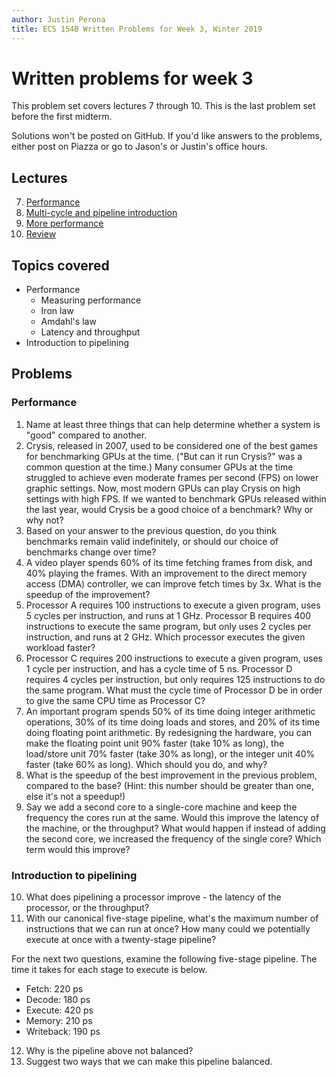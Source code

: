 ```yaml
---
author: Justin Perona
title: ECS 154B Written Problems for Week 3, Winter 2019
---
```


# Written problems for week 3

This problem set covers lectures 7 through 10.
This is the last problem set before the first midterm.

Solutions won't be posted on GitHub.
If you'd like answers to the problems, either post on Piazza or go to Jason's or Justin's office hours.

## Lectures

7. [Performance](https://github.com/jlpteaching/ECS154B/blob/master/lecture%20notes/Lecture-7.pdf)
8. [Multi-cycle and pipeline introduction](https://github.com/jlpteaching/ECS154B/blob/master/lecture%20notes/Lecture-8.pdf)
9. [More performance](https://github.com/jlpteaching/ECS154B/blob/master/lecture%20notes/Lecture-9.pdf)
10. [Review](https://github.com/jlpteaching/ECS154B/blob/master/lecture%20notes/Lecture-10.pdf)

## Topics covered

* Performance
  * Measuring performance
  * Iron law
  * Amdahl's law
  * Latency and throughput
* Introduction to pipelining

## Problems

### Performance

1. Name at least three things that can help determine whether a system is "good" compared to another.
2. Crysis, released in 2007, used to be considered one of the best games for benchmarking GPUs at the time. ("But can it run Crysis?" was a common question at the time.) Many consumer GPUs at the time struggled to achieve even moderate frames per second (FPS) on lower graphic settings. Now, most modern GPUs can play Crysis on high settings with high FPS. If we wanted to benchmark GPUs released within the last year, would Crysis be a good choice of a benchmark? Why or why not?
3. Based on your answer to the previous question, do you think benchmarks remain valid indefinitely, or should our choice of benchmarks change over time?
4. A video player spends 60% of its time fetching frames from disk, and 40% playing the frames. With an improvement to the direct memory access (DMA) controller, we can improve fetch times by 3x. What is the speedup of the improvement?
5. Processor A requires 100 instructions to execute a given program, uses 5 cycles per instruction, and runs at 1 GHz. Processor B requires 400 instructions to execute the same program, but only uses 2 cycles per instruction, and runs at 2 GHz. Which processor executes the given workload faster?
6. Processor C requires 200 instructions to execute a given program, uses 1 cycle per instruction, and has a cycle time of 5 ns. Processor D requires 4 cycles per instruction, but only requires 125 instructions to do the same program. What must the cycle time of Processor D be in order to give the same CPU time as Processor C?
7. An important program spends 50% of its time doing integer arithmetic operations, 30% of its time doing loads and stores, and 20% of its time doing floating point arithmetic. By redesigning the hardware, you can make the floating point unit 90% faster (take 10% as long), the load/store unit 70% faster (take 30% as long), or the integer unit 40% faster (take 60% as long). Which should you do, and why?
8. What is the speedup of the best improvement in the previous problem, compared to the base? (Hint: this number should be greater than one, else it's not a speedup!)
9. Say we add a second core to a single-core machine and keep the frequency the cores run at the same. Would this improve the latency of the machine, or the throughput? What would happen if instead of adding the second core, we increased the frequency of the single core? Which term would this improve?

### Introduction to pipelining

10. What does pipelining a processor improve - the latency of the processor, or the throughput?
11. With our canonical five-stage pipeline, what's the maximum number of instructions that we can run at once? How many could we potentially execute at once with a twenty-stage pipeline?

For the next two questions, examine the following five-stage pipeline. The time it takes for each stage to execute is below.

* Fetch: 220 ps
* Decode: 180 ps
* Execute: 420 ps
* Memory: 210 ps
* Writeback: 190 ps

12. Why is the pipeline above not balanced?
13. Suggest two ways that we can make this pipeline balanced.
